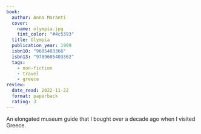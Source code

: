 ```yaml
---
book:
  author: Anna Maranti
  cover:
    name: olympia.jpg
    tint_color: "#4c5393"
  title: Olympia
  publication_year: 1999
  isbn10: "9605403366"
  isbn13: "9789605403362"
  tags:
    - non-fiction
    - travel
    - greece
review:
  date_read: 2022-11-22
  format: paperback
  rating: 3
---
```


An elongated museum guide that I bought over a decade ago when I visited Greece.
